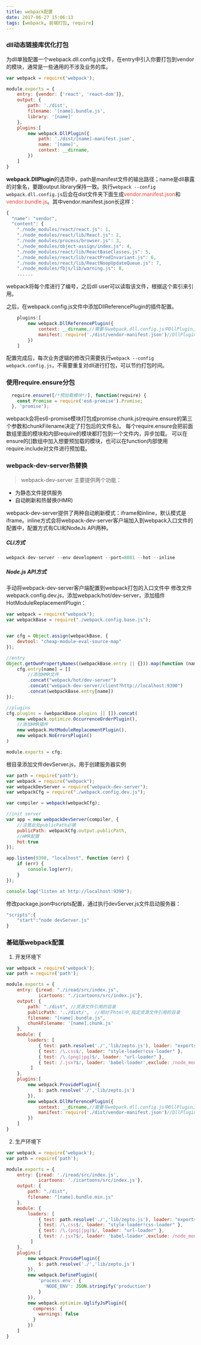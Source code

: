 ```yaml
---
title: webpack配置
date: 2017-06-27 15:06:13
tags: [webpack, 前端打包, require]
---
```


### dll动态链接库优化打包
为dll单独配置一个webpack.dll.config.js文件，在entry中引入你要打包到vendor的模块，通常是一些通用的不涉及业务的库。
``` javascript
var webpack = require('webpack');

module.exports = {
    entry: {vendor: ['react', 'react-dom']},
    output: {
        path: './dist',
        filename: '[name].bundle.js',
        library: '[name]'
    },
    plugins:[
        new webpack.DllPlugin({
            path: './dist/[name]-manifest.json',
            name: '[name]',
            context: __dirname,
        })
    ]
}
```
**webpack.DllPlugin**的选项中，path是manifest文件的输出路径；name是dll暴露的对象名，要跟output.library保持一致。执行`webpack --config webpack.dll.config.js`后会在dist文件夹下面生成<font color=#F44336>vendor.manifest.json</font>和<font color=#F44336>vendor.bundle.js</font>。其中vendor.manifest.json长这样：

``` javascript
{
  "name": "vendor",
  "content": {
    "./node_modules/react/react.js": 1,
    "./node_modules/react/lib/React.js": 2,
    "./node_modules/process/browser.js": 3,
    "./node_modules/object-assign/index.js": 4,
    "./node_modules/react/lib/ReactBaseClasses.js": 5,
    "./node_modules/react/lib/reactProdInvariant.js": 6,
    "./node_modules/react/lib/ReactNoopUpdateQueue.js": 7,
    "./node_modules/fbjs/lib/warning.js": 8,
    ......
```
webpack将每个库进行了编号，之后dll user可以读取该文件，根据这个索引来引用。

<!-- more -->

之后，在webpack.config.js文件中添加DllReferencePlugin的插件配置。
``` javascript
    plugins:[
        new webpack.DllReferencePlugin({
            context: __dirname,//需要与webpack.dll.config.js中DllPlugin上下文一致
            manifest: require('./dist/vendor-manifest.json')//DllPlugin输出的manifest.json文件
        })
    ]
```
配置完成后，每次业务逻辑的修改只需要执行`webpack --config webpack.config.js`，不需要重复对dll进行打包，可以节约打包时间。


### 使用require.ensure分包
``` javascript
  require.ensure([/*预加载模块*/], function(require) {
    const Promise = require('es6-promise').Promise;
  }, 'promise');
```
webpack会将es6-promise模块打包成promise.chunk.js(require.ensure的第三个参数和chunkFilename决定了打包后的文件名)。
每个require.ensure会把前面数组里面的模块和内部require的模块都打包到一个文件内，异步加载。
可以在ensure的[]数组中加入想要预加载的模块，也可以在function内部使用require.include对文件进行预加载。


### webpack-dev-server热替换
> webpack-dev-server 主要提供两个功能：
- 为静态文件提供服务
- 自动刷新和热替换(HMR)

webpack-dev-server提供了两种自动刷新模式：iframe和inline，默认模式是iframe。inline方式会将webpack-dev-server客户端加入到webpack入口文件的配置中，配置方式有CLI和NodeJs API两种。

##### CLI方式
```javascript
webpack-dev-server --env development --port=8081 --hot --inline
```

##### Node.js API方式
手动将webpack-dev-server客户端配置到webpack打包的入口文件中
修改文件webpack.config.dev.js，添加webpack/hot/dev-server，添加插件HotModuleReplacementPlugin：
``` javascript
var webpack = require("webpack");
var webpackBase = require("./webpack.config.base.js");


var cfg = Object.assign(webpackBase, {
    devtool: "cheap-module-eval-source-map"
});

//entry
Object.getOwnPropertyNames((webpackBase.entry || {})).map(function (name) {
    cfg.entry[name] = []
        //添加HMR文件
        .concat("webpack/hot/dev-server")
        .concat("webpack-dev-server/client?http://localhost:9390")
        .concat(webpackBase.entry[name])
});

//plugins
cfg.plugins = (webpackBase.plugins || []).concat(
    new webpack.optimize.OccurrenceOrderPlugin(),
    //添加HMR插件
    new webpack.HotModuleReplacementPlugin(),
    new webpack.NoErrorsPlugin()
)

module.exports = cfg;
```

根目录添加文件devServer.js，用于创建服务器实例
``` javascript
var path = require("path");
var webpack = require("webpack");
var webpackDevServer = require("webpack-dev-server");
var webpackCfg = require("./webpack.config.dev.js");

var compiler = webpack(webpackCfg);

//init server
var app = new webpackDevServer(compiler, {
    //注意此处publicPath必填
    publicPath: webpackCfg.output.publicPath,
    //HMR配置
    hot:true
});

app.listen(9390, "localhost", function (err) {
    if (err) {
        console.log(err);
    }
});

console.log("listen at http://localhost:9390");
```
修改package.json中scripts配置，通过执行devServer.js文件启动服务器：
``` javascript
"scripts":{
    "start":"node devServer.js"
}
```


### 基础版webpack配置
1. 开发环境下

``` javascript
var webpack = require('webpack');
var path = require('path');

module.exports = {
    entry: {iread: "./iread/src/index.js",
            icartoons: "./icartoons/src/index.js"},
    output: {
        path: "./dist", //资源文件引用的目录
        publicPath: '../dist/',  //相对于html中,指定资源文件引用的目录
        filename: "[name].bundle.js",
        chunkFilename: '[name].chunk.js'
    },
    module: {
        loaders: [
            { test: path.resolve('./','lib/zepto.js'), loader: "exports?window.$!script" },
            { test: /\.css$/, loader: "style-loader!css-loader" },
            { test: /\.(png|jpg)$/, loader: "url-loader" },
            { test: /.jsx?$/, loader: 'babel-loader',exclude: /node_modules/, query: { presets: ['es2015', 'react'] } }
         ]
    },
    plugins:[
        new webpack.ProvidePlugin({
            $: path.resolve('./','lib/zepto.js')
        }),
        new webpack.DllReferencePlugin({
            context: __dirname,//需要与webpack.dll.config.js中DllPlugin上下文一致
            manifest: require('./dist/vendor-manifest.json')//DllPlugin输出的manifest.json文件
        })
    ]
}
```

2. 生产环境下

```javascript
var webpack = require('webpack');
var path = require('path');

module.exports = {
    entry: {iread: './iread/src/index.js',
            icartoons: './icartoons/src/index.js'},
    output: {
        path: "./dist",
        filename: "[name].bundle.min.js"
    },
    module: {
        loaders: [
            { test: path.resolve('./','lib/zepto.js'), loader: "exports?window.$!script" },
            { test: /\.css$/, loader: "style-loader!css-loader" },
            { test: /\.(png|jpg)$/, loader: "url-loader" },
            { test: /.jsx?$/, loader: 'babel-loader',exclude: /node_modules/, query: { presets: ['es2015', 'react'] } }  
         ]
    },
    plugins:[
        new webpack.ProvidePlugin({
            $: path.resolve('./','lib/zepto.js')
        }),
        new webpack.DefinePlugin({
            'process.env': {
              'NODE_ENV': JSON.stringify('production')
            }
        }),
        new webpack.optimize.UglifyJsPlugin({
          compress: {
            warnings: false
          }
        })
    ]
}
```
